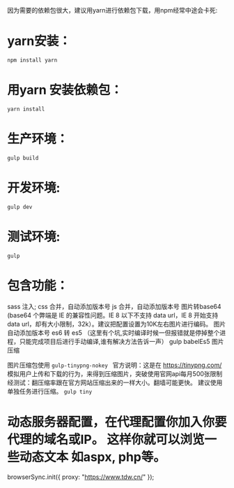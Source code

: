 
因为需要的依赖包很大，建议用yarn进行依赖包下载，用npm经常中途会卡死:

# yarn安装：
`npm install yarn`

# 用yarn 安装依赖包：
`yarn install`


# 生产环境：
`gulp build`

# 开发环境:
`gulp dev`

# 测试环境:
`gulp` 


# 包含功能： 
sass 注入;
css 合并，自动添加版本号
js 合并，自动添加版本号
图片转base64  (base64 个弊端是 IE 的兼容性问题。IE 8 以下不支持 data url，IE 8 开始支持 data url，却有大小限制，32k）。建议把配置设置为10K左右图片进行编码。
图片自动添加版本号
es6 转 es5 （这里有个坑,实时编译时候一但报错就是停掉整个进程，只能完成项目后进行手动编译,谁有解决方法告诉一声） gulp  babelEs5
图片压缩

图片压缩包使用 `gulp-tinypng-nokey `
官方说明：这是在 https://tinypng.com/ 模拟用户上传和下载的行为，来得到压缩图片，突破使用官网api每月500张限制
经测试：翻压缩率跟在官方网站压缩出来的一样大小。翻墙可能更快。
建议使用单独任务进行压缩。 
`gulp tiny` 

# 动态服务器配置，在代理配置你加入你要代理的域名或IP。 这样你就可以浏览一些动态文本 如aspx, php等。
browserSync.init({
    proxy: "https://www.tdw.cn/"
});
